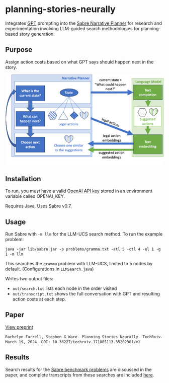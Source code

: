 # planning-stories-neurally

Integrates [GPT](https://openai.com/blog/openai-api) prompting into the [Sabre Narrative Planner](https://github.com/sgware/sabre) for research and experimentation involving LLM-guided search methodologies for planning-based story generation. 

## Purpose

Assign action costs based on what GPT says should happen next in the story. 

![LLM-guided search process](/images/diagram.png)

## Installation

To run, you must have a valid [OpenAI API key](https://platform.openai.com/api-keys) stored in an environment variable called OPENAI_KEY. 

Requires Java. Uses Sabre v0.7.

## Usage

Run Sabre with `-m llm` for the LLM-UCS search method. To run the example problem:

	java -jar lib/sabre.jar -p problems/gramma.txt -atl 5 -ctl 4 -el 1 -g 1 -m llm

This searches the `gramma` problem with LLM-UCS, limited to 5 nodes by default. (Configurations in `LLMSearch.java`)

Writes two output files: 
- `out/search.txt` lists each node in the order visited 
- `out/transcript.txt` shows the full conversation with GPT and resulting action costs at each step.

## Paper

[View preprint](https://www.techrxiv.org/doi/full/10.36227/techrxiv.171085113.35202301/v1)

	Rachelyn Farrell, Stephen G Ware. Planning Stories Neurally. TechRxiv. March 19, 2024. DOI: 10.36227/techrxiv.171085113.35202301/v1

## Results 

Search results for the [Sabre benchmark problems](https://github.com/sgware/sabre-benchmarks) are discussed in the paper, and complete transcripts from these searches are included [here](results/).
